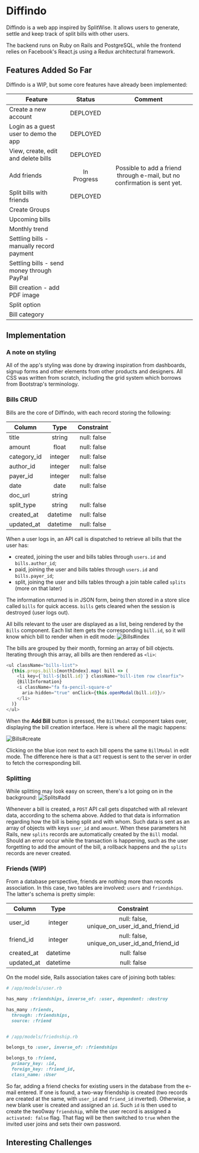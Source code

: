 # Diffindo

Diffindo is a web app inspired by SplitWise. It allows users to generate, settle and keep track of split bills with other users.

The backend runs on Ruby on Rails and PostgreSQL, while the frontend relies on Facebook's React.js using a Redux architectural framework.


## Features Added So Far

Diffindo is a WIP, but some core features have already been implemented:

| Feature | Status | Comment |
|--------------------------------------------|:-----------:|:-------------------:|
| Create a new account | DEPLOYED | |
| Login as a guest user to demo the app | DEPLOYED | |
| View, create, edit and delete bills | DEPLOYED | |
| Add friends | In Progress | Possible to add a friend through e-mail, but no confirmation is sent yet. |
| Split bills with friends | DEPLOYED | |
| Create Groups                              | | |
| Upcoming bills                             | | |
| Monthly trend                              | | |
| Settling bills - manually record payment   | | |
| Settling bills - send money through PayPal | | |
| Bill creation - add PDF image              | | |
| Split option                               | | |
| Bill category                              | | |


## Implementation

### A note on styling
All of the app's styling was done by drawing inspiration from dashboards, signup forms and other elements from other products and designers. All CSS was written from scratch, including the grid system which borrows from Bootstrap's terminology.

### Bills CRUD
Bills are the core of Diffindo, with each record storing the following:

| Column | Type | Constraint |
|------|:-----------:|:-------:|
| title | string | null: false |
| amount | float | null: false |
| category_id | integer | null: false |
| author_id | integer | null: false |
| payer_id | integer | null: false |
| date | date | null: false |
| doc_url | string | |
| split_type | string | null: false |
| created_at | datetime | null: false |
| updated_at | datetime | null: false |

When a user logs in, an API call is dispatched to retrieve all bills that the user has:
* created, joining the user and bills tables through `users.id` and `bills.author_id`;
* paid, joining the user and bills tables through `users.id` and `bills.payer_id`;
* split, joining the user and bills tables through a join table called `splits` (more on that later)

The information returned is in JSON form, being then stored in a store slice called `bills` for quick access. `bills` gets cleared when the session is destroyed (user logs out).

All bills relevant to the user are displayed as a list, being rendered by the `Bills` component. Each list item gets the corresponding `bill.id`, so it will know which bill to render when in edit mode:
![Bills#index](screenshots/bills-index.png)


The bills are grouped by their month, forming an array of bill objects. Iterating through this array, all bills are then rendered as `<li>`:

```javascript
<ul className="bills-list">
  {this.props.bills[monthIndex].map( bill => (
    <li key={`bill-${bill.id}`} className="bill-item row clearfix">
    {BillInformation}
    <i className="fa fa-pencil-square-o"
      aria-hidden="true" onClick={this.openModal(bill.id)}/>
    </li>
  )}
</ul>
```


When the **Add Bill** button is pressed, the `BillModal` component takes over, displaying the bill creation interface. Here is where all the magic happens:

![Bills#create](screenshots/bills-create.png)

Clicking on the blue icon next to each bill opens the same `BillModal` in edit mode. The difference here is that a `GET` request is sent to the server in order to fetch the corresponding bill.

### Splitting
While splitting may look easy on screen, there's a lot going on in the background:
![Splits#add](screenshots/adding-splits.gif)

Whenever a bill is created, a `POST` API call gets dispatched with all relevant data, according to the schema above. Added to that data is information regarding how the bill is being split and with whom. Such data is sent as an array of objects with keys `user_id` and `amount`. When these parameters hit Rails, new `splits` records are automatically created by the `Bill` modal. Should an error occur while the transaction is happening, such as the user forgetting to add the amount of the bill, a rollback happens and the `splits` records are never created.

### Friends (WIP)
From a database perspective, friends are nothing more than records association. In this case, two tables are involved: `users` and `friendships`. The latter's schema is pretty simple:

| Column | Type | Constraint |
|------|:-----------:|:-------:|
| user_id | integer | null: false, unique_on_user_id_and_friend_id |
| friend_id | integer | null: false, unique_on_user_id_and_friend_id |
| created_at | datetime | null: false |
| updated_at | datetime | null: false |

On the model side, Rails association takes care of joining both tables:
```ruby
# /app/models/user.rb

has_many :friendships, inverse_of: :user, dependent: :destroy

has_many :friends,
  through: :friendships,
  source: :friend


# /app/models/friednship.rb

belongs_to :user, inverse_of: :friendships

belongs_to :friend,
  primary_key: :id,
  foreign_key: :friend_id,
  class_name: :User
```

So far, adding a friend checks for existing users in the database from the e-mail entered. If one is found, a two-way friendship is created (two records are created at the same, with `user_id` and `friend_id` inverted). Otherwise, a new blank user is created and assigned an `id`. Such `id` is then used to create the two0way `friendship`, while the user record is assigned a `activated: false` flag. That flag will be then switched to `true` when the invited user joins and sets their own password.


## Interesting Challenges
